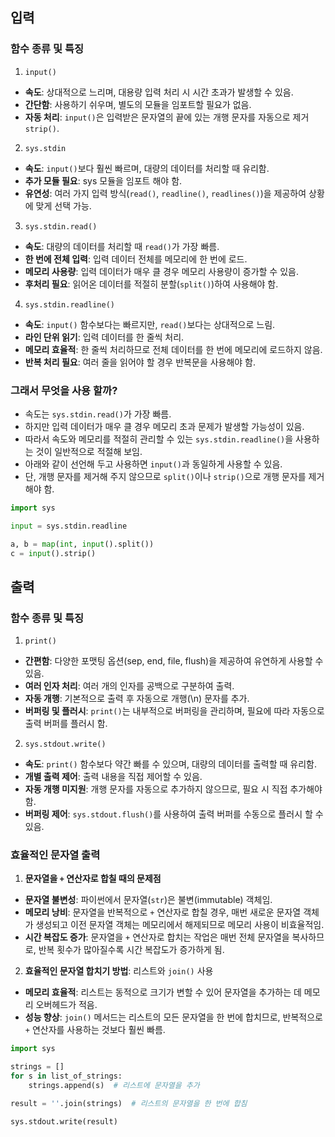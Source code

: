 ## 입력

### 함수 종류 및 특징

1. `input()`

- __속도__: 상대적으로 느리며, 대용량 입력 처리 시 시간 초과가 발생할 수 있음.
- __간단함__: 사용하기 쉬우며, 별도의 모듈을 임포트할 필요가 없음.
- __자동 처리__: `input()`은 입력받은 문자열의 끝에 있는 개행 문자를 자동으로 제거`strip()`.

2. `sys.stdin`

- __속도__: `input()`보다 훨씬 빠르며, 대량의 데이터를 처리할 때 유리함.
- __추가 모듈 필요__: sys 모듈을 임포트 해야 함.
- __유연성__: 여러 가지 입력 방식(`read()`, `readline()`, `readlines()`)을 제공하여 상황에 맞게 선택 가능.

3. `sys.stdin.read()`

- __속도__: 대량의 데이터를 처리할 때 `read()`가 가장 빠름.
- __한 번에 전체 입력__: 입력 데이터 전체를 메모리에 한 번에 로드.
- __메모리 사용량__: 입력 데이터가 매우 클 경우 메모리 사용량이 증가할 수 있음.
- __후처리 필요__: 읽어온 데이터를 적절히 분할(`split()`)하여 사용해야 함.

4. `sys.stdin.readline()`

- __속도__: `input()` 함수보다는 빠르지만, `read()`보다는 상대적으로 느림.
- __라인 단위 읽기__: 입력 데이터를 한 줄씩 처리.
- __메모리 효율적__: 한 줄씩 처리하므로 전체 데이터를 한 번에 메모리에 로드하지 않음.
- __반복 처리 필요__: 여러 줄을 읽어야 할 경우 반복문을 사용해야 함.

### 그래서 무엇을 사용 할까?

- 속도는 `sys.stdin.read()`가 가장 빠름.
- 하지만 입력 데이터가 매우 클 경우 메모리 초과 문제가 발생할 가능성이 있음.
- 따라서 속도와 메모리를 적절히 관리할 수 있는 `sys.stdin.readline()`을 사용하는 것이 일반적으로 적절해 보임.
- 아래와 같이 선언해 두고 사용하면 `input()`과 동일하게 사용할 수 있음.
- 단, 개행 문자를 제거해 주지 않으므로 `split()`이나 `strip()`으로 개행 문자를 제거해야 함.

```python
import sys

input = sys.stdin.readline

a, b = map(int, input().split())
c = input().strip()
```

## 출력

### 함수 종류 및 특징

1. `print()`

- __간편함__: 다양한 포맷팅 옵션(sep, end, file, flush)을 제공하여 유연하게 사용할 수 있음.
- __여러 인자 처리__: 여러 개의 인자를 공백으로 구분하여 출력.
- __자동 개행__: 기본적으로 출력 후 자동으로 개행(\n) 문자를 추가.
- __버퍼링 및 플러시__: `print()`는 내부적으로 버퍼링을 관리하며, 필요에 따라 자동으로 출력 버퍼를 플러시 함.

2. `sys.stdout.write()`

- __속도__: `print()` 함수보다 약간 빠를 수 있으며, 대량의 데이터를 출력할 때 유리함.
- __개별 출력 제어__: 출력 내용을 직접 제어할 수 있음.
- __자동 개행 미지원__: 개행 문자를 자동으로 추가하지 않으므로, 필요 시 직접 추가해야 함.
- __버퍼링 제어__: `sys.stdout.flush()`를 사용하여 출력 버퍼를 수동으로 플러시 할 수 있음.

### 효율적인 문자열 출력

1. __문자열을 `+` 연산자로 합칠 때의 문제점__

- __문자열 불변성__: 파이썬에서 문자열(`str`)은 불변(immutable) 객체임.
- __메모리 낭비__: 문자열을 반복적으로 `+` 연산자로 합칠 경우, 매번 새로운 문자열 객체가 생성되고 이전 문자열 객체는 메모리에서 해제되므로 메모리 사용이 비효율적임.
- __시간 복잡도 증가__: 문자열을 `+` 연산자로 합치는 작업은 매번 전체 문자열을 복사하므로, 반복 횟수가 많아질수록 시간 복잡도가 증가하게 됨.

2. __효율적인 문자열 합치기 방법__: 리스트와 `join()` 사용

- __메모리 효율적__: 리스트는 동적으로 크기가 변할 수 있어 문자열을 추가하는 데 메모리 오버헤드가 적음.
- __성능 향상__: `join()` 메서드는 리스트의 모든 문자열을 한 번에 합치므로, 반복적으로 `+` 연산자를 사용하는 것보다 훨씬 빠름.

```python
import sys

strings = []
for s in list_of_strings:
    strings.append(s)  # 리스트에 문자열을 추가

result = ''.join(strings)  # 리스트의 문자열을 한 번에 합침

sys.stdout.write(result)
```
